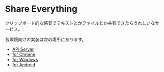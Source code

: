 # Share Everything

クリップボード的な感覚でテキストとかファイルとか共有できたらうれしいなサービス。

各環境向けの実装は次の場所にあります。

- [API Server](./api)
- [for Chrome](./chrome)
- [for Windows](./windows)
- [for Android](./android)
